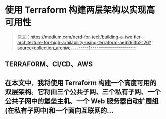 # 使用 Terraform 构建两层架构以实现高可用性

> 原文：<https://medium.com/nerd-for-tech/building-a-two-tier-architecture-for-high-availability-using-terraform-ae6296fb2126?source=collection_archive---------1----------------------->

## TERRAFORM、CI/CD、AWS

## 在本文中，我将使用 Terraform 构建一个高度可用的双层架构。它将由三个公共子网、三个私有子网、一个公共子网中的堡垒主机、一个 Web 服务器自动扩展组(在私有子网中)和一个面向互联网的…